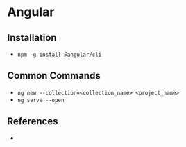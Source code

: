 # Angular

## Installation

* `npm -g install @angular/cli`

## Common Commands

* `ng new --collection=<collection_name> <project_name>`
* `ng serve --open`

## References

* 

